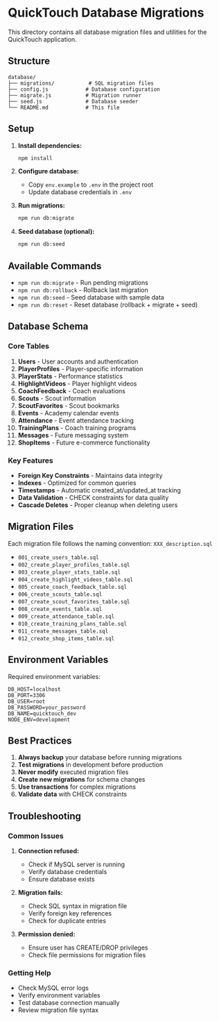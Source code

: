 # QuickTouch Database Migrations

This directory contains all database migration files and utilities for the QuickTouch application.

## Structure

```
database/
├── migrations/           # SQL migration files
├── config.js            # Database configuration
├── migrate.js           # Migration runner
├── seed.js              # Database seeder
└── README.md            # This file
```

## Setup

1. **Install dependencies:**
   ```bash
   npm install
   ```

2. **Configure database:**
   - Copy `env.example` to `.env` in the project root
   - Update database credentials in `.env`

3. **Run migrations:**
   ```bash
   npm run db:migrate
   ```

4. **Seed database (optional):**
   ```bash
   npm run db:seed
   ```

## Available Commands

- `npm run db:migrate` - Run pending migrations
- `npm run db:rollback` - Rollback last migration
- `npm run db:seed` - Seed database with sample data
- `npm run db:reset` - Reset database (rollback + migrate + seed)

## Database Schema

### Core Tables

1. **Users** - User accounts and authentication
2. **PlayerProfiles** - Player-specific information
3. **PlayerStats** - Performance statistics
4. **HighlightVideos** - Player highlight videos
5. **CoachFeedback** - Coach evaluations
6. **Scouts** - Scout information
7. **ScoutFavorites** - Scout bookmarks
8. **Events** - Academy calendar events
9. **Attendance** - Event attendance tracking
10. **TrainingPlans** - Coach training programs
11. **Messages** - Future messaging system
12. **ShopItems** - Future e-commerce functionality

### Key Features

- **Foreign Key Constraints** - Maintains data integrity
- **Indexes** - Optimized for common queries
- **Timestamps** - Automatic created_at/updated_at tracking
- **Data Validation** - CHECK constraints for data quality
- **Cascade Deletes** - Proper cleanup when deleting users

## Migration Files

Each migration file follows the naming convention: `XXX_description.sql`

- `001_create_users_table.sql`
- `002_create_player_profiles_table.sql`
- `003_create_player_stats_table.sql`
- `004_create_highlight_videos_table.sql`
- `005_create_coach_feedback_table.sql`
- `006_create_scouts_table.sql`
- `007_create_scout_favorites_table.sql`
- `008_create_events_table.sql`
- `009_create_attendance_table.sql`
- `010_create_training_plans_table.sql`
- `011_create_messages_table.sql`
- `012_create_shop_items_table.sql`

## Environment Variables

Required environment variables:

```env
DB_HOST=localhost
DB_PORT=3306
DB_USER=root
DB_PASSWORD=your_password
DB_NAME=quicktouch_dev
NODE_ENV=development
```

## Best Practices

1. **Always backup** your database before running migrations
2. **Test migrations** in development before production
3. **Never modify** executed migration files
4. **Create new migrations** for schema changes
5. **Use transactions** for complex migrations
6. **Validate data** with CHECK constraints

## Troubleshooting

### Common Issues

1. **Connection refused:**
   - Check if MySQL server is running
   - Verify database credentials
   - Ensure database exists

2. **Migration fails:**
   - Check SQL syntax in migration file
   - Verify foreign key references
   - Check for duplicate entries

3. **Permission denied:**
   - Ensure user has CREATE/DROP privileges
   - Check file permissions for migration files

### Getting Help

- Check MySQL error logs
- Verify environment variables
- Test database connection manually
- Review migration file syntax






